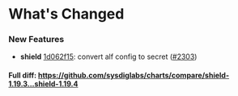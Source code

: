 # What's Changed

### New Features
- **shield** [1d062f15](https://github.com/sysdiglabs/charts/commit/1d062f159423910f51145eda01e3f177de213f3e): convert alf config to secret ([#2303](https://github.com/sysdiglabs/charts/issues/2303))
#### Full diff: https://github.com/sysdiglabs/charts/compare/shield-1.19.3...shield-1.19.4
